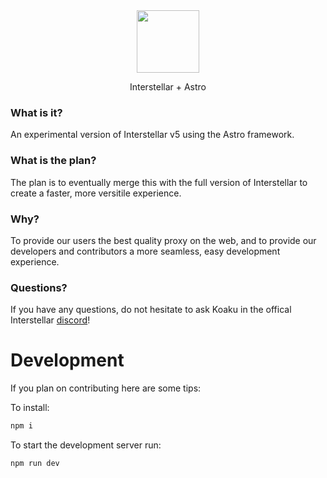 <div align="center">
  <img height="100px" src="https://github.com/InterstellarNetwork/InterstellarAstro/assets/89202835/54053f92-64aa-4e58-9e1c-04e14f104b65">
  <p>Interstellar + Astro</p>
</div>

### What is it?

An experimental version of Interstellar v5 using the Astro framework.

### What is the plan?

The plan is to eventually merge this with the full version of Interstellar to create a faster, more versitile experience.

### Why?

To provide our users the best quality proxy on the web, and to provide our developers and contributors a more seamless, easy development experience.

### Questions?

If you have any questions, do not hesitate to ask Koaku in the offical Interstellar [discord](https://discord.gg/interstellar)!

# Development

If you plan on contributing here are some tips:

To install:

```bash
npm i
```

To start the development server run:

```bash
npm run dev
```
